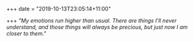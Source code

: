 +++
date = "2019-10-13T23:05:14+11:00"

+++
_"My emotions run higher than usual. There are things I'll never understand, and those things will always be precious, but just now I am closer to them."_